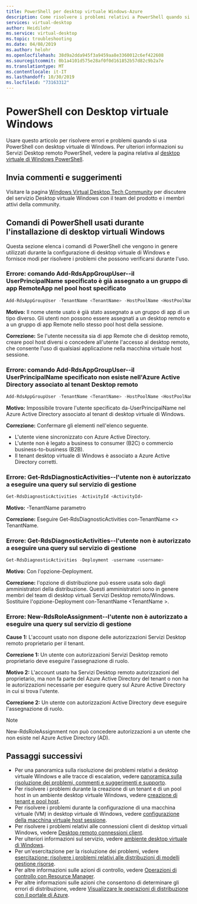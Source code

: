 ```yaml
---
title: PowerShell per desktop virtuale Windows-Azure
description: Come risolvere i problemi relativi a PowerShell quando si configura un ambiente tenant di desktop virtuali Windows.
services: virtual-desktop
author: Heidilohr
ms.service: virtual-desktop
ms.topic: troubleshooting
ms.date: 04/08/2019
ms.author: helohr
ms.openlocfilehash: 38d9a2dda945f3a9459aa8e3360012c6ef422608
ms.sourcegitcommit: 0b1a4101d575e28af0f0d161852b57d82c9b2a7e
ms.translationtype: MT
ms.contentlocale: it-IT
ms.lasthandoff: 10/30/2019
ms.locfileid: "73163312"
---
```

# <a name="windows-virtual-desktop-powershell"></a>PowerShell con Desktop virtuale Windows

Usare questo articolo per risolvere errori e problemi quando si usa PowerShell con desktop virtuale di Windows. Per ulteriori informazioni su Servizi Desktop remoto PowerShell, vedere la pagina relativa al [desktop virtuale di Windows PowerShell](https://docs.microsoft.com/powershell/module/windowsvirtualdesktop/).

## <a name="provide-feedback"></a>Invia commenti e suggerimenti

Visitare la pagina [Windows Virtual Desktop Tech Community](https://techcommunity.microsoft.com/t5/Windows-Virtual-Desktop/bd-p/WindowsVirtualDesktop) per discutere del servizio Desktop virtuale Windows con il team del prodotto e i membri attivi della community.

## <a name="powershell-commands-used-during-windows-virtual-desktop-setup"></a>Comandi di PowerShell usati durante l'installazione di desktop virtuali Windows

Questa sezione elenca i comandi di PowerShell che vengono in genere utilizzati durante la configurazione di desktop virtuale di Windows e fornisce modi per risolvere i problemi che possono verificarsi durante l'uso.

### <a name="error-add-rdsappgroupuser-command----the-specified-userprincipalname-is-already-assigned-to-a-remoteapp-app-group-in-the-specified-host-pool"></a>Errore: comando Add-RdsAppGroupUser--il UserPrincipalName specificato è già assegnato a un gruppo di app RemoteApp nel pool host specificato

```Powershell
Add-RdsAppGroupUser -TenantName <TenantName> -HostPoolName <HostPoolName> -AppGroupName 'Desktop Application Group' -UserPrincipalName <UserName>
```

**Motivo:** Il nome utente usato è già stato assegnato a un gruppo di app di un tipo diverso. Gli utenti non possono essere assegnati a un desktop remoto e a un gruppo di app Remote nello stesso pool host della sessione.

**Correzione:** Se l'utente necessita sia di app Remote che di desktop remoto, creare pool host diversi o concedere all'utente l'accesso al desktop remoto, che consente l'uso di qualsiasi applicazione nella macchina virtuale host sessione.

### <a name="error-add-rdsappgroupuser-command----the-specified-userprincipalname-doesnt-exist-in-the-azure-active-directory-associated-with-the-remote-desktop-tenant"></a>Errore: comando Add-RdsAppGroupUser--il UserPrincipalName specificato non esiste nell'Azure Active Directory associato al tenant Desktop remoto

```PowerShell
Add-RdsAppGroupUser -TenantName <TenantName> -HostPoolName <HostPoolName> -AppGroupName "Desktop Application Group" -UserPrincipalName <UserPrincipalName>
```

**Motivo:** Impossibile trovare l'utente specificato da-UserPrincipalName nel Azure Active Directory associato al tenant di desktop virtuale di Windows.

**Correzione:** Confermare gli elementi nell'elenco seguente.

- L'utente viene sincronizzato con Azure Active Directory.
- L'utente non è legato a business to consumer (B2C) o commercio business-to-business (B2B).
- Il tenant desktop virtuale di Windows è associato a Azure Active Directory corretti.

### <a name="error-get-rdsdiagnosticactivities----user-isnt-authorized-to-query-the-management-service"></a>Errore: Get-RdsDiagnosticActivities--l'utente non è autorizzato a eseguire una query sul servizio di gestione

```PowerShell
Get-RdsDiagnosticActivities -ActivityId <ActivityId>
```

**Motivo:** -TenantName parametro

**Correzione:** Eseguire Get-RdsDiagnosticActivities con-TenantName \<> TenantName.

### <a name="error-get-rdsdiagnosticactivities----the-user-isnt-authorized-to-query-the-management-service"></a>Errore: Get-RdsDiagnosticActivities--l'utente non è autorizzato a eseguire una query sul servizio di gestione

```PowerShell
Get-RdsDiagnosticActivities -Deployment -username <username>
```

**Motivo:** Con l'opzione-Deployment.

**Correzione:** l'opzione di distribuzione può essere usata solo dagli amministratori della distribuzione. Questi amministratori sono in genere membri del team di desktop virtuali Servizi Desktop remoto/Windows. Sostituire l'opzione-Deployment con-TenantName \<TenantName >.

### <a name="error-new-rdsroleassignment----the-user-isnt-authorized-to-query-the-management-service"></a>Errore: New-RdsRoleAssignment--l'utente non è autorizzato a eseguire una query sul servizio di gestione

**Cause 1:** L'account usato non dispone delle autorizzazioni Servizi Desktop remoto proprietario per il tenant.

**Correzione 1:** Un utente con autorizzazioni Servizi Desktop remoto proprietario deve eseguire l'assegnazione di ruolo.

**Motivo 2:** L'account usato ha Servizi Desktop remoto autorizzazioni del proprietario, ma non fa parte del Azure Active Directory del tenant o non ha le autorizzazioni necessarie per eseguire query sul Azure Active Directory in cui si trova l'utente.

**Correzione 2:** Un utente con autorizzazioni Active Directory deve eseguire l'assegnazione di ruolo.

>[!Note]
>New-RdsRoleAssignment non può concedere autorizzazioni a un utente che non esiste nel Azure Active Directory (AD).

## <a name="next-steps"></a>Passaggi successivi

- Per una panoramica sulla risoluzione dei problemi relativi a desktop virtuale Windows e alle tracce di escalation, vedere [panoramica sulla risoluzione dei problemi, commenti e suggerimenti e supporto](troubleshoot-set-up-overview.md).
- Per risolvere i problemi durante la creazione di un tenant e di un pool host in un ambiente desktop virtuale Windows, vedere [creazione di tenant e pool host](troubleshoot-set-up-issues.md).
- Per risolvere i problemi durante la configurazione di una macchina virtuale (VM) in desktop virtuale di Windows, vedere [configurazione della macchina virtuale host sessione](troubleshoot-vm-configuration.md).
- Per risolvere i problemi relativi alle connessioni client di desktop virtuali Windows, vedere [Desktop remoto connessioni client](troubleshoot-client-connection.md).
- Per ulteriori informazioni sul servizio, vedere [ambiente desktop virtuale di Windows](https://docs.microsoft.com/azure/virtual-desktop/environment-setup).
- Per un'esercitazione per la risoluzione dei problemi, vedere [esercitazione: risolvere i problemi relativi alle distribuzioni di modelli gestione risorse](https://docs.microsoft.com/azure/azure-resource-manager/resource-manager-tutorial-troubleshoot).
- Per altre informazioni sulle azioni di controllo, vedere [Operazioni di controllo con Resource Manager](https://docs.microsoft.com/azure/azure-resource-manager/resource-group-audit).
- Per altre informazioni sulle azioni che consentono di determinare gli errori di distribuzione, vedere [Visualizzare le operazioni di distribuzione con il portale di Azure](https://docs.microsoft.com/azure/azure-resource-manager/resource-manager-deployment-operations).
